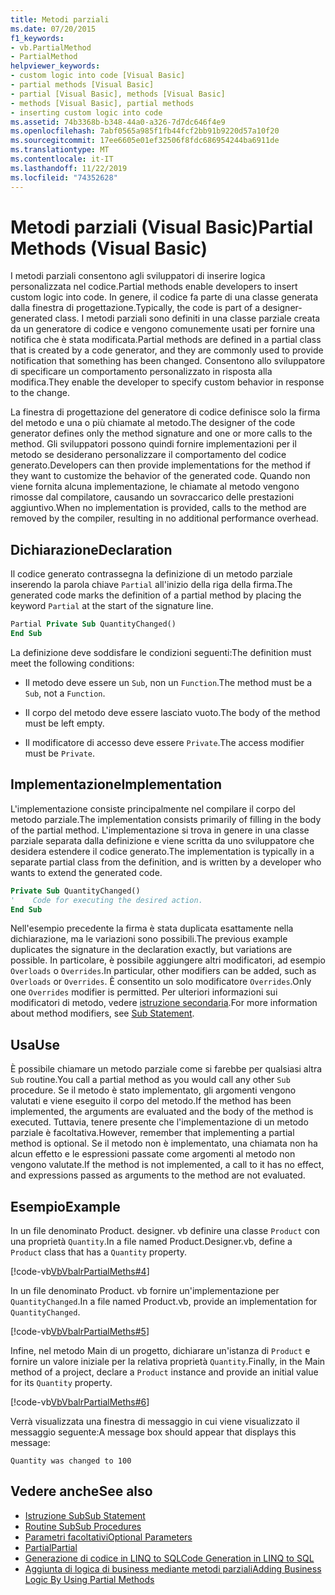 ```yaml
---
title: Metodi parziali
ms.date: 07/20/2015
f1_keywords:
- vb.PartialMethod
- PartialMethod
helpviewer_keywords:
- custom logic into code [Visual Basic]
- partial methods [Visual Basic]
- partial [Visual Basic], methods [Visual Basic]
- methods [Visual Basic], partial methods
- inserting custom logic into code
ms.assetid: 74b3368b-b348-44a0-a326-7d7dc646f4e9
ms.openlocfilehash: 7abf0565a985f1fb44fcf2bb91b9220d57a10f20
ms.sourcegitcommit: 17ee6605e01ef32506f8fdc686954244ba6911de
ms.translationtype: MT
ms.contentlocale: it-IT
ms.lasthandoff: 11/22/2019
ms.locfileid: "74352628"
---
```

# <a name="partial-methods-visual-basic"></a><span data-ttu-id="51b3e-102">Metodi parziali (Visual Basic)</span><span class="sxs-lookup"><span data-stu-id="51b3e-102">Partial Methods (Visual Basic)</span></span>
<span data-ttu-id="51b3e-103">I metodi parziali consentono agli sviluppatori di inserire logica personalizzata nel codice.</span><span class="sxs-lookup"><span data-stu-id="51b3e-103">Partial methods enable developers to insert custom logic into code.</span></span> <span data-ttu-id="51b3e-104">In genere, il codice fa parte di una classe generata dalla finestra di progettazione.</span><span class="sxs-lookup"><span data-stu-id="51b3e-104">Typically, the code is part of a designer-generated class.</span></span> <span data-ttu-id="51b3e-105">I metodi parziali sono definiti in una classe parziale creata da un generatore di codice e vengono comunemente usati per fornire una notifica che è stata modificata.</span><span class="sxs-lookup"><span data-stu-id="51b3e-105">Partial methods are defined in a partial class that is created by a code generator, and they are commonly used to provide notification that something has been changed.</span></span> <span data-ttu-id="51b3e-106">Consentono allo sviluppatore di specificare un comportamento personalizzato in risposta alla modifica.</span><span class="sxs-lookup"><span data-stu-id="51b3e-106">They enable the developer to specify custom behavior in response to the change.</span></span>  
  
 <span data-ttu-id="51b3e-107">La finestra di progettazione del generatore di codice definisce solo la firma del metodo e una o più chiamate al metodo.</span><span class="sxs-lookup"><span data-stu-id="51b3e-107">The designer of the code generator defines only the method signature and one or more calls to the method.</span></span> <span data-ttu-id="51b3e-108">Gli sviluppatori possono quindi fornire implementazioni per il metodo se desiderano personalizzare il comportamento del codice generato.</span><span class="sxs-lookup"><span data-stu-id="51b3e-108">Developers can then provide implementations for the method if they want to customize the behavior of the generated code.</span></span> <span data-ttu-id="51b3e-109">Quando non viene fornita alcuna implementazione, le chiamate al metodo vengono rimosse dal compilatore, causando un sovraccarico delle prestazioni aggiuntivo.</span><span class="sxs-lookup"><span data-stu-id="51b3e-109">When no implementation is provided, calls to the method are removed by the compiler, resulting in no additional performance overhead.</span></span>  
  
## <a name="declaration"></a><span data-ttu-id="51b3e-110">Dichiarazione</span><span class="sxs-lookup"><span data-stu-id="51b3e-110">Declaration</span></span>  
 <span data-ttu-id="51b3e-111">Il codice generato contrassegna la definizione di un metodo parziale inserendo la parola chiave `Partial` all'inizio della riga della firma.</span><span class="sxs-lookup"><span data-stu-id="51b3e-111">The generated code marks the definition of a partial method by placing the keyword `Partial` at the start of the signature line.</span></span>  
  
```vb  
Partial Private Sub QuantityChanged()  
End Sub  
```  
  
 <span data-ttu-id="51b3e-112">La definizione deve soddisfare le condizioni seguenti:</span><span class="sxs-lookup"><span data-stu-id="51b3e-112">The definition must meet the following conditions:</span></span>  
  
- <span data-ttu-id="51b3e-113">Il metodo deve essere un `Sub`, non un `Function`.</span><span class="sxs-lookup"><span data-stu-id="51b3e-113">The method must be a `Sub`, not a `Function`.</span></span>  
  
- <span data-ttu-id="51b3e-114">Il corpo del metodo deve essere lasciato vuoto.</span><span class="sxs-lookup"><span data-stu-id="51b3e-114">The body of the method must be left empty.</span></span>  
  
- <span data-ttu-id="51b3e-115">Il modificatore di accesso deve essere `Private`.</span><span class="sxs-lookup"><span data-stu-id="51b3e-115">The access modifier must be `Private`.</span></span>  
  
## <a name="implementation"></a><span data-ttu-id="51b3e-116">Implementazione</span><span class="sxs-lookup"><span data-stu-id="51b3e-116">Implementation</span></span>  
 <span data-ttu-id="51b3e-117">L'implementazione consiste principalmente nel compilare il corpo del metodo parziale.</span><span class="sxs-lookup"><span data-stu-id="51b3e-117">The implementation consists primarily of filling in the body of the partial method.</span></span> <span data-ttu-id="51b3e-118">L'implementazione si trova in genere in una classe parziale separata dalla definizione e viene scritta da uno sviluppatore che desidera estendere il codice generato.</span><span class="sxs-lookup"><span data-stu-id="51b3e-118">The implementation is typically in a separate partial class from the definition, and is written by a developer who wants to extend the generated code.</span></span>  
  
```vb  
Private Sub QuantityChanged()  
'    Code for executing the desired action.  
End Sub  
```  
  
 <span data-ttu-id="51b3e-119">Nell'esempio precedente la firma è stata duplicata esattamente nella dichiarazione, ma le variazioni sono possibili.</span><span class="sxs-lookup"><span data-stu-id="51b3e-119">The previous example duplicates the signature in the declaration exactly, but variations are possible.</span></span> <span data-ttu-id="51b3e-120">In particolare, è possibile aggiungere altri modificatori, ad esempio `Overloads` o `Overrides`.</span><span class="sxs-lookup"><span data-stu-id="51b3e-120">In particular, other modifiers can be added, such as `Overloads` or `Overrides`.</span></span> <span data-ttu-id="51b3e-121">È consentito un solo modificatore `Overrides`.</span><span class="sxs-lookup"><span data-stu-id="51b3e-121">Only one `Overrides` modifier is permitted.</span></span> <span data-ttu-id="51b3e-122">Per ulteriori informazioni sui modificatori di metodo, vedere [istruzione secondaria](../../../../visual-basic/language-reference/statements/sub-statement.md).</span><span class="sxs-lookup"><span data-stu-id="51b3e-122">For more information about method modifiers, see [Sub Statement](../../../../visual-basic/language-reference/statements/sub-statement.md).</span></span>  
  
## <a name="use"></a><span data-ttu-id="51b3e-123">Usa</span><span class="sxs-lookup"><span data-stu-id="51b3e-123">Use</span></span>  
 <span data-ttu-id="51b3e-124">È possibile chiamare un metodo parziale come si farebbe per qualsiasi altra `Sub` routine.</span><span class="sxs-lookup"><span data-stu-id="51b3e-124">You call a partial method as you would call any other `Sub` procedure.</span></span> <span data-ttu-id="51b3e-125">Se il metodo è stato implementato, gli argomenti vengono valutati e viene eseguito il corpo del metodo.</span><span class="sxs-lookup"><span data-stu-id="51b3e-125">If the method has been implemented, the arguments are evaluated and the body of the method is executed.</span></span> <span data-ttu-id="51b3e-126">Tuttavia, tenere presente che l'implementazione di un metodo parziale è facoltativa.</span><span class="sxs-lookup"><span data-stu-id="51b3e-126">However, remember that implementing a partial method is optional.</span></span> <span data-ttu-id="51b3e-127">Se il metodo non è implementato, una chiamata non ha alcun effetto e le espressioni passate come argomenti al metodo non vengono valutate.</span><span class="sxs-lookup"><span data-stu-id="51b3e-127">If the method is not implemented, a call to it has no effect, and expressions passed as arguments to the method are not evaluated.</span></span>  
  
## <a name="example"></a><span data-ttu-id="51b3e-128">Esempio</span><span class="sxs-lookup"><span data-stu-id="51b3e-128">Example</span></span>  
 <span data-ttu-id="51b3e-129">In un file denominato Product. designer. vb definire una classe `Product` con una proprietà `Quantity`.</span><span class="sxs-lookup"><span data-stu-id="51b3e-129">In a file named Product.Designer.vb, define a `Product` class that has a `Quantity` property.</span></span>  
  
 [!code-vb[VbVbalrPartialMeths#4](~/samples/snippets/visualbasic/VS_Snippets_VBCSharp/VbVbalrPartialMeths/VB/Class1.vb#4)]  
  
 <span data-ttu-id="51b3e-130">In un file denominato Product. vb fornire un'implementazione per `QuantityChanged`.</span><span class="sxs-lookup"><span data-stu-id="51b3e-130">In a file named Product.vb, provide an implementation for `QuantityChanged`.</span></span>  
  
 [!code-vb[VbVbalrPartialMeths#5](~/samples/snippets/visualbasic/VS_Snippets_VBCSharp/VbVbalrPartialMeths/VB/Class1.vb#5)]  
  
 <span data-ttu-id="51b3e-131">Infine, nel metodo Main di un progetto, dichiarare un'istanza di `Product` e fornire un valore iniziale per la relativa proprietà `Quantity`.</span><span class="sxs-lookup"><span data-stu-id="51b3e-131">Finally, in the Main method of a project, declare a `Product` instance and provide an initial value for its `Quantity` property.</span></span>  
  
 [!code-vb[VbVbalrPartialMeths#6](~/samples/snippets/visualbasic/VS_Snippets_VBCSharp/VbVbalrPartialMeths/VB/Class1.vb#6)]  
  
 <span data-ttu-id="51b3e-132">Verrà visualizzata una finestra di messaggio in cui viene visualizzato il messaggio seguente:</span><span class="sxs-lookup"><span data-stu-id="51b3e-132">A message box should appear that displays this message:</span></span>  
  
 `Quantity was changed to 100`  
  
## <a name="see-also"></a><span data-ttu-id="51b3e-133">Vedere anche</span><span class="sxs-lookup"><span data-stu-id="51b3e-133">See also</span></span>

- [<span data-ttu-id="51b3e-134">Istruzione Sub</span><span class="sxs-lookup"><span data-stu-id="51b3e-134">Sub Statement</span></span>](../../../../visual-basic/language-reference/statements/sub-statement.md)
- [<span data-ttu-id="51b3e-135">Routine Sub</span><span class="sxs-lookup"><span data-stu-id="51b3e-135">Sub Procedures</span></span>](./sub-procedures.md)
- [<span data-ttu-id="51b3e-136">Parametri facoltativi</span><span class="sxs-lookup"><span data-stu-id="51b3e-136">Optional Parameters</span></span>](./optional-parameters.md)
- [<span data-ttu-id="51b3e-137">Partial</span><span class="sxs-lookup"><span data-stu-id="51b3e-137">Partial</span></span>](../../../../visual-basic/language-reference/modifiers/partial.md)
- [<span data-ttu-id="51b3e-138">Generazione di codice in LINQ to SQL</span><span class="sxs-lookup"><span data-stu-id="51b3e-138">Code Generation in LINQ to SQL</span></span>](../../../../framework/data/adonet/sql/linq/code-generation-in-linq-to-sql.md)
- [<span data-ttu-id="51b3e-139">Aggiunta di logica di business mediante metodi parziali</span><span class="sxs-lookup"><span data-stu-id="51b3e-139">Adding Business Logic By Using Partial Methods</span></span>](../../../../framework/data/adonet/sql/linq/adding-business-logic-by-using-partial-methods.md)
